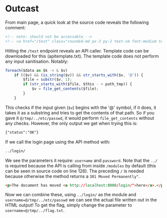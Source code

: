 # Outcast
From main page, a quick look at the source code reveals the following comment:
```html
<!-- note: should not be accessable -->
<!-- <a href="/test" class="rounded-md px-3 py-2 text-sm font-medium text-gray-300 hover:bg-gray-700 hover:text-white">Test</a> -->
```
Hitting the `/test` endpoint reveals an API caller. Template code can be downloaded for this (apitemplate.txt). The template code does not perform any input sanitisation. Notably:
```JavaScript
foreach($data as $k -> & $v)
	if (($v) && (is_string($v)) && str_starts_with($v, '@')) {
		$file = substr($v, 1);
		if (str_starts_with($file, $this - > path_tmp)) {
			$v = file_get_contents($file);
		}
	}
```
This checks if the input given (`$v`) begins with the '@' symbol, if it does, it takes it as a substring and tries to get the contents of that path. So if you gave it `@/tmp/../etc/passwd`, it would perform `file_get_contents` without any checks. However, the only output we get when trying this is:
```html
{"status":"OK"}
```
If we call the login page using the API method with:
```html
../login/
```
We see the parameters it require: `username` and `password`. Note that the `../` is required because the API is calling from inside `/modules` by default (this can be seen in source code on line 126). The preceding `/` is needed because otherwise the method returns a `301 Moved Permanently"`.
```html
<p>The document has moved <a http://localhost:8080/login/">here</a>.</p>
```
Now we can combine these, using `../login/` as the module and `username=@/tmp/../etc/passwd` we can see the actual file written out in the HTML output! To get the flag, simply change the parameter to `username=@/tmp/../flag.txt`.
